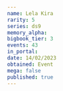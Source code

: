 ```yaml
---
name: Lela Kira
rarity: 5
series: ds9
memory_alpha:
bigbook_tier: 3
events: 43
in_portal:
date: 14/02/2023
obtained: Event
mega: false
published: true
---
```



